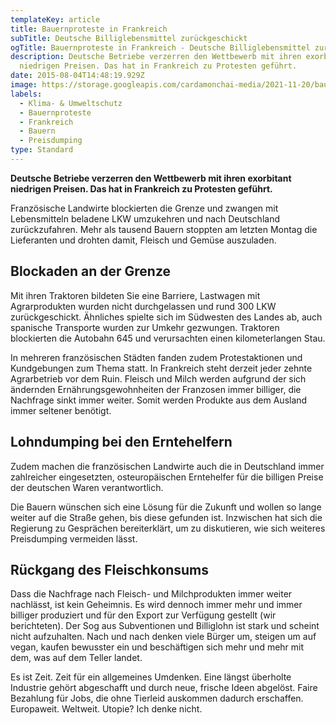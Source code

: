 ```yaml
---
templateKey: article
title: Bauernproteste in Frankreich
subTitle: Deutsche Billiglebensmittel zurückgeschickt
ogTitle: Bauernproteste in Frankreich - Deutsche Billiglebensmittel zurückgeschickt
description: Deutsche Betriebe verzerren den Wettbewerb mit ihren exorbitant
  niedrigen Preisen. Das hat in Frankreich zu Protesten geführt.
date: 2015-08-04T14:48:19.929Z
image: https://storage.googleapis.com/cardamonchai-media/2021-11-20/bauernproteste-in-frankreich-jpg-imagine-d8e8f8_6b8082_1024_768/640.webp
labels:
  - Klima- & Umweltschutz
  - Bauernproteste
  - Frankreich
  - Bauern
  - Preisdumping
type: Standard
---
```


**Deutsche Betriebe verzerren den Wettbewerb mit ihren exorbitant niedrigen Preisen. Das hat in Frankreich zu Protesten geführt.**

Französische Landwirte blockierten die Grenze und zwangen mit Lebensmitteln beladene LKW umzukehren und nach Deutschland zurückzufahren. Mehr als tausend Bauern stoppten am letzten Montag die Lieferanten und drohten damit, Fleisch und Gemüse auszuladen.

## Blockaden an der Grenze

Mit ihren Traktoren bildeten Sie eine Barriere, Lastwagen mit Agrarprodukten wurden nicht durchgelassen und rund 300 LKW zurückgeschickt. Ähnliches spielte sich im Südwesten des Landes ab, auch spanische Transporte wurden zur Umkehr gezwungen. Traktoren blockierten die Autobahn 645 und verursachten einen kilometerlangen Stau.

In mehreren französischen Städten fanden zudem Protestaktionen und Kundgebungen zum Thema statt. In Frankreich steht derzeit jeder zehnte Agrarbetrieb vor dem Ruin. Fleisch und Milch werden aufgrund der sich ändernden Ernährungsgewohnheiten der Franzosen immer billiger, die Nachfrage sinkt immer weiter. Somit werden Produkte aus dem Ausland immer seltener benötigt.

## Lohndumping bei den Erntehelfern

Zudem machen die französischen Landwirte auch die in Deutschland immer zahlreicher eingesetzten, osteuropäischen Erntehelfer für die billigen Preise der deutschen Waren verantwortlich.

Die Bauern wünschen sich eine Lösung für die Zukunft und wollen so lange weiter auf die Straße gehen, bis diese gefunden ist. Inzwischen hat sich die Regierung zu Gesprächen bereiterklärt, um zu diskutieren, wie sich weiteres Preisdumping vermeiden lässt.

## Rückgang des Fleischkonsums

Dass die Nachfrage nach Fleisch- und Milchprodukten immer weiter nachlässt, ist kein Geheimnis. Es wird dennoch immer mehr und immer billiger produziert und für den Export zur Verfügung gestellt (wir berichteten). Der Sog aus Subventionen und Billiglohn ist stark und scheint nicht aufzuhalten. Nach und nach denken viele Bürger um, steigen um auf vegan, kaufen bewusster ein und beschäftigen sich mehr und mehr mit dem, was auf dem Teller landet.

Es ist Zeit. Zeit für ein allgemeines Umdenken. Eine längst überholte Industrie gehört abgeschafft und durch neue, frische Ideen abgelöst. Faire Bezahlung für Jobs, die ohne Tierleid auskommen dadurch erschaffen. Europaweit. Weltweit. Utopie? Ich denke nicht.
